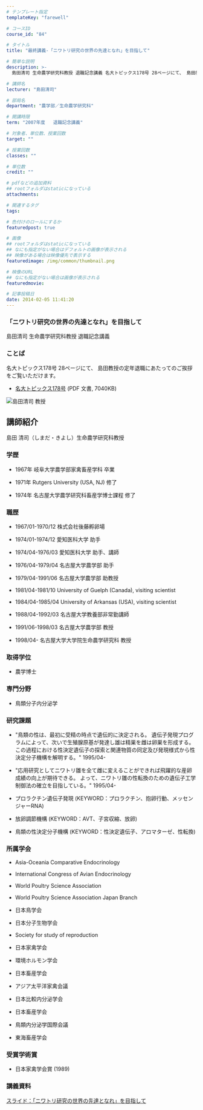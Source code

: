 ```yaml
---
# テンプレート指定
templateKey: "farewell"

# コースID
course_id: "84"

# タイトル
title: "最終講義-「ニワトリ研究の世界の先達となれ」を目指して"

# 簡単な説明
description: >-
  島田清司 生命農学研究科教授 退職記念講義 名大トピックス178号 28ページにて、 島田教授の定年退職にあたってのご挨拶をご覧いただけます。   * [名大トピックス178...

# 講師名
lecturer: "島田清司"

# 部局名
department: "農学部／生命農学研究科"

# 開講時限
term: "2007年度	退職記念講義"

# 対象者、単位数、授業回数
target: ""

# 授業回数
classes: ""

# 単位数
credit: ""

# pdfなどの追加資料
## rootフォルダはstaticになっている
attachments: 

# 関連するタグ
tags:

# 色付けのロールにするか
featuredpost: true

# 画像
## rootフォルダはstaticになっている
## なにも指定がない場合はデフォルトの画像が表示される
## 映像がある場合は映像優先で表示する
featuredimage: /img/common/thumbnail.png

# 映像のURL
## なにも指定がない場合は画像が表示される
featuredmovie: 

# 記事投稿日
date: 2014-02-05 11:41:20
---
```


### 「ニワトリ研究の世界の先達となれ」を目指して


島田清司 生命農学研究科教授 退職記念講義


### ことば


名大トピックス178号 28ページにて、 島田教授の定年退職にあたってのご挨拶をご覧いただけます。


* [名大トピックス178号](http://www.nagoya-u.ac.jp/about-nu/public-relations/publication/upload_images/no178.pdf) (PDF 文書, 7040KB)


![島田清司 教授](/files/84/s_shimada.jpg) 

## 講師紹介


島田 清司（しまだ・きよし）生命農学研究科教授


### 学歴



* 1967年 岐阜大学農学部家禽畜産学科 卒業

* 1971年 Rutgers University (USA, NJ) 修了

* 1974年 名古屋大学農学研究科畜産学博士課程 修了


### 職歴



* 1967/01-1970/12 株式会社後藤孵卵場

* 1974/01-1974/12 愛知医科大学 助手

* 1974/04-1976/03 愛知医科大学 助手、講師

* 1976/04-1979/04 名古屋大学農学部 助手

* 1979/04-1991/06 名古屋大学農学部 助教授

* 1981/04-1981/10 University of Guelph (Canada), visiting scientist

* 1984/04-1985/04 University of Arkansas (USA), visiting scientist

* 1988/04-1992/03 名古屋大学教養部非常勤講師

* 1991/06-1998/03 名古屋大学農学部 教授

* 1998/04- 名古屋大学大学院生命農学研究科 教授


### 取得学位



* 農学博士


### 専門分野



* 鳥類分子内分泌学


### 研究課題



* "鳥類の性は、最初に受精の時点で遺伝的に決定される。
遺伝子発現プログラムによって、次いで生殖腺原基が発達し雄は精巣を雌は卵巣を形成する。
この過程における性決定遺伝子の探索と関連物質の同定及び発現様式から性決定分子機構を解明する。" 1995/04-

* "応用研究としてニワトリ雛を全て雌に変えることができれば飛躍的な産卵成績の向上が期待できる。
よって、ニワトリ雛の性転換のための遺伝子工学制御法の確立を目指している。" 1995/04-

* プロラクチン遺伝子発現 (KEYWORD：プロラクチン、抱卵行動、メッセンジャーRNA)

* 放卵調節機構 (KEYWORD：AVT、子宮収縮、放卵)

* 鳥類の性決定分子機構 (KEYWORD：性決定遺伝子、アロマターゼ、性転換)


### 所属学会



* Asia-Oceania Comparative Endocrinology

* International Congress of Avian Endocrinology


* World Poultry Science Association


* World Poultry Science Association Japan Branch

* 日本鳥学会

* 日本分子生物学会

* Society for study of reproduction

* 日本家禽学会

* 環境ホルモン学会

* 日本畜産学会

* アジア太平洋家禽会議

* 日本比較内分泌学会

* 日本畜産学会

* 鳥類内分泌学国際会議

* 東海畜産学会


### 受賞学術賞



* 日本家禽学会賞 (1989)


### 講義資料


[スライド：「ニワトリ研究の世界の先達となれ」を目指して](/files/84/shimada_lect.pdf) 
